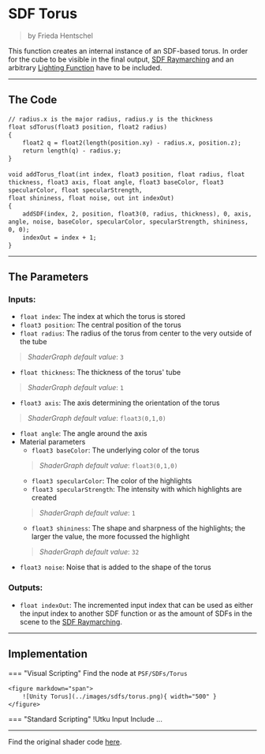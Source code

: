<div class="container">
    <h1 class="main-heading">SDF Torus</h1>
    <blockquote class="author">by Frieda Hentschel</blockquote>
</div>

This function creates an internal instance of an SDF-based torus. In order for the cube to be visible in the final output, [SDF Raymarching](raymarching.md) and an arbitrary [Lighting Function](../lighting/generalInformation.md) have to be included. 

---

## The Code

``` hlsl
// radius.x is the major radius, radius.y is the thickness
float sdTorus(float3 position, float2 radius)
{
    float2 q = float2(length(position.xy) - radius.x, position.z);
    return length(q) - radius.y;
}

void addTorus_float(int index, float3 position, float radius, float thickness, float3 axis, float angle, float3 baseColor, float3 specularColor, float specularStrength,
float shininess, float noise, out int indexOut)
{
    addSDF(index, 2, position, float3(0, radius, thickness), 0, axis, angle, noise, baseColor, specularColor, specularStrength, shininess, 0, 0);
    indexOut = index + 1;
}
```

---

## The Parameters

### Inputs:
- ```float index```: The index at which the torus is stored 
- ```float3 position```: The central position of the torus
- ```float radius```: The radius of the torus from center to the very outside of the tube
> *ShaderGraph default value*: ```3```
- ```float thickness```: The thickness of the torus' tube
> *ShaderGraph default value*: ```1```
- ```float3 axis```: The axis determining the orientation of the torus
> *ShaderGraph default value*: ```float3(0,1,0)```
- ```float angle```: The angle around the axis 
- Material parameters
    - ```float3 baseColor```: The underlying color of the torus
    > *ShaderGraph default value*: ```float3(0,1,0)```
    - ```float3 specularColor```: The color of the highlights
    - ```float3 specularStrength```: The intensity with which highlights are created
    > *ShaderGraph default value*: ```1```
    - ```float3 shininess```: The shape and sharpness of the highlights; the larger the value, the more focussed the highlight
    > *ShaderGraph default value*: ```32```
- ```float3 noise```: Noise that is added to the shape of the torus


### Outputs:
- ```float indexOut```: The incremented input index that can be used as either the input index to another SDF function or as the amount of SDFs in the scene to the [SDF Raymarching](...).  

---

## Implementation

=== "Visual Scripting"
    Find the node at `PSF/SDFs/Torus`

    <figure markdown="span">
        ![Unity Torus](../images/sdfs/torus.png){ width="500" }
    </figure>

=== "Standard Scripting"
    !Utku Input
    Include ...

---

Find the original shader code [here](..).